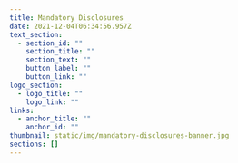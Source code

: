```yaml
---
title: Mandatory Disclosures
date: 2021-12-04T06:34:56.957Z
text_section:
  - section_id: ""
    section_title: ""
    section_text: ""
    button_label: ""
    button_link: ""
logo_section:
  - logo_title: ""
    logo_link: ""
links:
  - anchor_title: ""
    anchor_id: ""
thumbnail: static/img/mandatory-disclosures-banner.jpg
sections: []
---
```

